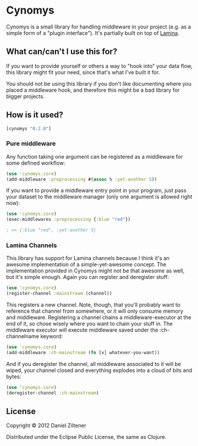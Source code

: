 Cynomys
=======

Cynomys is a small library for handling middleware in your project (e.g. as a simple form of a "plugin interface"). It's partially built on top of [Lamina](http://github.com/ztellman/lamina).

## What can/can't I use this for? ##

If you want to provide yourself or others a way to "hook into" your data flow, this library might fit your need, since that's what I've built it for.

You should not be using this library if you don't like documenting where you placed a middleware hook, and therefore this might be a bad library for bigger projects.

## How is it used? ##

```clojure
[cynomys "0.2.0"]
```

### Pure middleware ###

Any function taking one argument can be registered as a middleware for some defined workflow:

```clojure
(use 'cynomys.core)
(add-middleware :preprocessing #(assoc % :yet-another 5))
```

If you want to provide a middleware entry point in your program, just pass your dataset to the middleware manager (only one argument is allowed right now):

```clojure
(use 'cynomys.core)
(exec-middlewares :preprocessing {:blue "red"})

; => {:blue "red", :yet-another 5}
```

### Lamina Channels ###

This library has support for Lamina channels because I think it's an awesome implementation of a simple-yet-awesome concept.
The implementation provided in Cynomys might not be that awesome as well, but it's simple enough.
Again you can register and deregister stuff:

```clojure
(use 'cynomys.core)
(register-channel :mainstream (channel))
```

This registers a new channel. Note, though, that you'll probably want to reference that channel from somewhere, or it will only consume memory and middleware.
Registering a channel chains a middleware-executor at the end of it, so chose wisely where you want to chain your stuff in. The middleware executor will execute middleware saved under the :ch-channelname keyword:

```clojure
(use 'cynomys.core)
(add-middleware :ch-mainstream (fn [x] whatever-you-want))
```

And if you deregister the channel, all middleware associated to it will be wiped, your channel closed and everything explodes into a cloud of bits and bytes:

```clojure
(use 'cynomys.core)
(deregister-channel :ch-mainstream)
```

## License ##

Copyright © 2012 Daniel Ziltener

Distributed under the Eclipse Public License, the same as Clojure.
